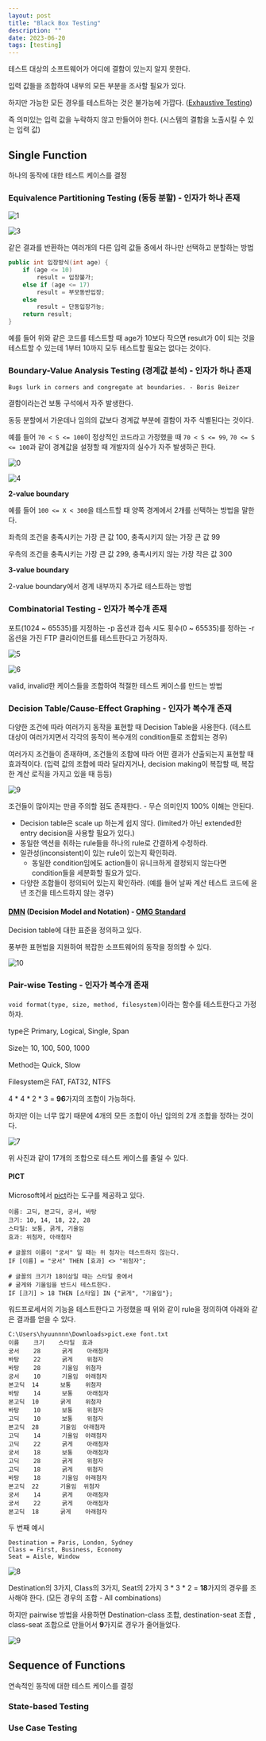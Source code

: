```yaml
---
layout: post
title: "Black Box Testing"
description: ""
date: 2023-06-20
tags: [testing]
---
```


테스트 대상의 소프트웨어가 어디에 결함이 있는지 알지 못한다.

입력 값들을 조합하여 내부의 모든 부분을 조사할 필요가 있다.

하지만 가능한 모든 경우를 테스트하는 것은 불가능에 가깝다. (<a href="https://www.codementor.io/@korneliaodoherty/what-to-know-about-exhaustive-testing-p4ei01m6l">Exhaustive Testing</a>)

즉 의미있는 입력 값을 누락하지 않고 만들어야 한다. (시스템의 결함을 노출시킬 수 있는 입력 값)

## Single Function

하나의 동작에 대한 테스트 케이스를 결정

### Equivalence Partitioning Testing (동등 분할) - 인자가 하나 존재

![1](/assets/images/black-box-testing/1.png)

![3](/assets/images/black-box-testing/3.png)

같은 결과를 반환하는 여러개의 다른 입력 값들 중에서 하나만 선택하고 분할하는 방법

```java
public int 입장방식(int age) {
    if (age <= 10)
        result = 입장불가;
    else if (age <= 17)
        result = 부모동반입장;
    else
        result = 단동입장가능;
    return result;
}
```

예를 들어 위와 같은 코드를 테스트할 때 age가 10보다 작으면 result가 0이 되는 것을 테스트할 수 있는데 1부터 10까지 모두 테스트할 필요는 없다는 것이다.

### Boundary-Value Analysis Testing (경계값 분석) - 인자가 하나 존재

```
Bugs lurk in corners and congregate at boundaries. - Boris Beizer
```

결함이라는건 보통 구석에서 자주 발생한다.

동등 분할에서 가운데나 임의의 값보다 경계값 부분에 결함이 자주 식별된다는 것이다.

예를 들어 `70 < S <= 100`이 정상적인 코드라고 가정했을 때 `70 < S <= 99`, `70 <= S <= 100`과 같이 경계값을 설정할 때 개발자의 실수가 자주 발생하곤 한다.

![0](/assets/images/black-box-testing/0.png)

![4](/assets/images/black-box-testing/4.png)

**2-value boundary**

예를 들어 `100 <= X < 300`을 테스트할 때 양쪽 경계에서 2개를 선택하는 방법을 말한다.

좌측의 조건을 충족시키는 가장 큰 값 100, 충족시키지 않는 가장 큰 값 99

우측의 조건을 충족시키는 가장 큰 값 299, 충족시키지 않는 가장 작은 값 300

**3-value boundary**

2-value boundary에서 경계 내부까지 추가로 테스트하는 방법

### Combinatorial Testing - 인자가 복수개 존재

포트(1024 ~ 65535)를 지정하는 -p 옵션과 접속 시도 횟수(0 ~ 65535)를 정하는 -r 옵션을 가진 FTP 클라이언트를 테스트한다고 가정하자.

![5](/assets/images/black-box-testing/5.png)

![6](/assets/images/black-box-testing/6.png)

valid, invalid한 케이스들을 조합하여 적절한 테스트 케이스를 만드는 방법

### Decision Table/Cause-Effect Graphing - 인자가 복수개 존재

다양한 조건에 따라 여러가지 동작을 표현할 때 Decision Table을 사용한다. (테스트 대상이 여러가지면서 각각의 동작이 복수개의 condition들로 조합되는 경우)

여러가지 조건들이 존재하며, 조건들의 조합에 따라 어떤 결과가 산출되는지 표현할 때 효과적이다. (입력 값의 조합에 따라 달라지거나, decision making이 복잡할 때, 복잡한 계산 로직을 가지고 있을 때 등등)

![9](/assets/images/black-box-testing/9.png)

조건들이 많아지는 만큼 주의할 점도 존재한다. - 무슨 의미인지 100% 이해는 안된다.

* Decision table은 scale up 하는게 쉽지 않다. (limited가 아닌 extended한 entry decision을 사용할 필요가 있다.)
* 동일한 액션을 취하는 rule들을 하나의 rule로 간결하게 수정하라.
* 일관성(inconsistent)이 있는 rule이 있는지 확인하라.
    * 동일한 condition임에도 action들이 유니크하게 결정되지 않는다면 condition들을 세분화할 필요가 있다. 
* 다양한 조합들이 정의되어 있는지 확인하라. (예를 들어 날짜 계산 테스트 코드에 윤년 조건을 테스트하지 않는 경우)

#### <a href="https://en.wikipedia.org/wiki/Decision_Model_and_Notation">DMN</a> (Decision Model and Notation) - <a href="https://www.omg.org/spec/DMN/">OMG Standard</a>

Decision table에 대한 표준을 정의하고 있다.

풍부한 표현법을 지원하여 복잡한 소프트웨어의 동작을 정의할 수 있다.

![10](/assets/images/black-box-testing/10.png)

### Pair-wise Testing - 인자가 복수개 존재

`void format(type, size, method, filesystem)`이라는 함수를 테스트한다고 가정하자.

type은 Primary, Logical, Single, Span

Size는 10, 100, 500, 1000

Method는 Quick, Slow

Filesystem은 FAT, FAT32, NTFS

4 * 4 * 2 * 3 = **96**가지의 조합이 가능하다.

하지만 이는 너무 많기 때문에 4개의 모든 조합이 아닌 임의의 2개 조합을 정하는 것이다.

![7](/assets/images/black-box-testing/7.png)

위 사진과 같이 17개의 조합으로 테스트 케이스를 줄일 수 있다.

#### PICT

Microsoft에서 <a href="https://github.com/microsoft/pict">pict</a>라는 도구를 제공하고 있다.

```text
이름: 고딕, 본고딕, 궁서, 바탕
크기: 10, 14, 18, 22, 28
스타일: 보통, 굵게, 기울임
효과: 위첨자, 아래첨자

# 글꼴의 이름이 "궁서" 일 때는 위 첨자는 테스트하지 않는다.
IF [이름] = "궁서" THEN [효과] <> "위첨자";

# 글꼴의 크기가 18이상일 때는 스타일 중에서
# 굴게와 기울임을 반드시 테스트한다.
IF [크기] > 18 THEN [스타일] IN {"굵게", "기울임"};
```

워드프로세서의 기능을 테스트한다고 가정했을 때 위와 같이 rule을 정의하여 아래와 같은 결과를 얻을 수 있다.

```console
C:\Users\hyuunnnn\Downloads>pict.exe font.txt
이름    크기    스타일  효과
궁서    28      굵게    아래첨자
바탕    22      굵게    위첨자
바탕    28      기울임  위첨자
궁서    10      기울임  아래첨자
본고딕  14      보통    위첨자
바탕    14      보통    아래첨자
본고딕  10      굵게    위첨자
바탕    10      보통    위첨자
고딕    10      보통    위첨자
본고딕  28      기울임  아래첨자
고딕    14      기울임  아래첨자
고딕    22      굵게    아래첨자
궁서    18      보통    아래첨자
고딕    28      굵게    위첨자
고딕    18      굵게    위첨자
바탕    18      기울임  아래첨자
본고딕  22      기울임  위첨자
궁서    14      굵게    아래첨자
궁서    22      굵게    아래첨자
본고딕  18      굵게    아래첨자
```

두 번째 예시

```
Destination = Paris, London, Sydney
Class = First, Business, Economy
Seat = Aisle, Window
```

![8](/assets/images/black-box-testing/8.png)

Destination의 3가지, Class의 3가지, Seat의 2가지 3 * 3 * 2 = **18**가지의 경우를 조사해야 한다. (모든 경우의 조합 - All combinations)

하지만 pairwise 방법을 사용하면 Destination-class 조합, destination-seat 조합 , class-seat 조합으로 만들어서 **9**가지로 경우가 줄어들었다.

![9](/assets/images/black-box-testing/9.png)

## Sequence of Functions

연속적인 동작에 대한 테스트 케이스를 결정

### State-based Testing

### Use Case Testing
